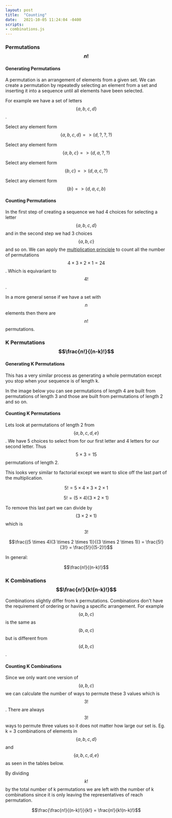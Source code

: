 ```yaml
---
layout: post
title:  "Counting"
date:   2021-10-05 11:24:04 -0400
scripts:
- combinations.js
---
```


### Permutations $$n!$$

#### Generating Permutations
A permutation is an arrangement of elements from a given set. We can create a permutation by repeatedly selecting an element from a set and inserting it into a sequence until all elements have been selected.

For example we have a set of letters $$\{a,b,c,d\}$$.

Select any element form $$\{a,b,c,d\} => (d,?, ?, ?)$$

Select any element form $$\{a,b,c\} => (d, a, ?, ?)$$

Select any element form $$\{b,c\} => (d, a, c, ?)$$

Select any element form $$\{b\} => (d, a, c, b)$$

#### Counting Permutations
In the first step of creating a sequence we had 4 choices for selecting a letter $$\{a,b,c,d\}$$ and in the second step we had 3 choices $$\{a,b,c\}$$ and so on. We can apply the [multiplication principle](https://en.wikipedia.org/wiki/Rule_of_product) to count all the number of permutations $$ 4 \times 3 \times 2 \times 1 = 24$$. Which is equivariant to $$4!$$.

In a more general sense if we have a set with $$n$$ elements then there are $$n!$$ permutations.



### K Permutations $$\frac{n!}{(n-k)!}$$
#### Generating K Permutations
This has a very similar process as generating a whole permutation except you stop when your sequence is of length k.

In the image below you can see permutations of length 4 are built from permutations of length 3 and those are built from permutations of length 2 and so on.

<div id="vis"></div>

#### Counting K Permutations 
Lets look at permutations of length 2 from $$\{a,b,c,d, e\}$$. We have 5 choices to select from for our first letter and 4 letters for our second letter. Thus $$ 5 \times 3 = 15$$ permutations of length 2. 

This looks very similar to factorial except we want to slice off the last part of the multiplication.

$$5! = 5 \times 4 \times 3 \times 2 \times 1$$

$$5! = (5 \times 4)(3 \times 2 \times 1)$$

To remove this last part we can divide by $$(3 \times 2 \times 1)$$ which is $$3!$$

$$\frac{(5 \times 4)(3 \times 2 \times 1)}{(3 \times 2 \times 1)} = \frac{5!}{3!} = \frac{5!}{(5-2)!}$$

In general:

$$\frac{n!}{(n-k)!}$$

### K Combinations $$\frac{n!}{k!(n-k)!}$$

Combinations slightly differ from k permutations. Combinations don't have the requirement of ordering or having a specific arrangement. For example $$(a,b,c)$$ is the same as $$(b,a,c)$$ but is different from $$(d,b,c)$$.

#### Counting K Combinations 
Since we only want one version of $$(a,b,c)$$ we can calculate the number of ways to permute these 3 values which is $$3!$$. There are always $$3!$$  ways to permute three values so it does not matter how large our set is. Eg. k = 3 combinations of elements in $$\{a,b,c,d\}$$ and $$\{a,b,c, d, e\}$$ as seen in the tables below.

By dividing $$k!$$ by the total number of k permutations we are left with the number of k combinations since it is only leaving the representatives of reach permutation. 

$$\frac{\frac{n!}{(n-k)!}}{k!} = \frac{n!}{k!(n-k)!}$$ 



<div id="comb4"></div>
<div id="comb5"></div>
